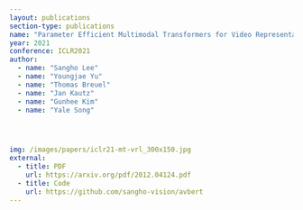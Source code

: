```yaml
---
layout: publications
section-type: publications
name: "Parameter Efficient Multimodal Transformers for Video Representation Learning"
year: 2021
conference: ICLR2021
author:
  - name: "Sangho Lee"
  - name: "Youngjae Yu"
  - name: "Thomas Breuel"
  - name: "Jan Kautz"
  - name: "Gunhee Kim"
  - name: "Yale Song"




img: /images/papers/iclr21-mt-vrl_300x150.jpg
external:
  - title: PDF
    url: https://arxiv.org/pdf/2012.04124.pdf
  - title: Code
    url: https://github.com/sangho-vision/avbert  
---
```



